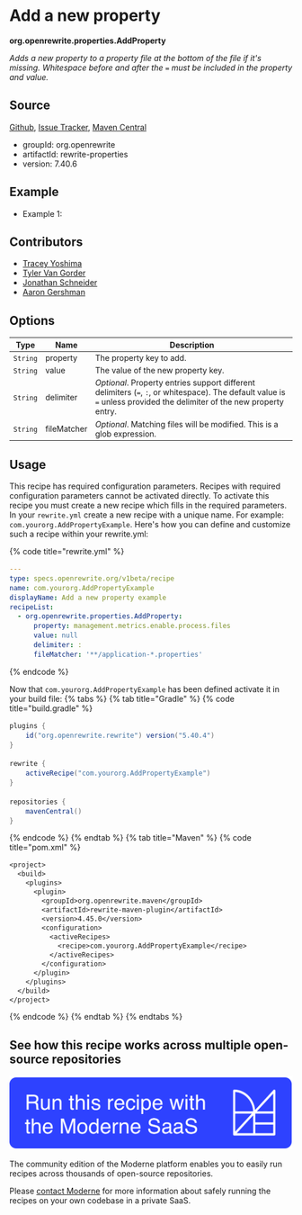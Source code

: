 # Add a new property

**org.openrewrite.properties.AddProperty**

_Adds a new property to a property file at the bottom of the file if it's missing. Whitespace before and after the `=` must be included in the property and value._

## Source

[Github](https://github.com/openrewrite/rewrite/blob/main/rewrite-properties/src/main/java/org/openrewrite/properties/AddProperty.java), [Issue Tracker](https://github.com/openrewrite/rewrite/issues), [Maven Central](https://central.sonatype.com/artifact/org.openrewrite/rewrite-properties/7.40.6/jar)

* groupId: org.openrewrite
* artifactId: rewrite-properties
* version: 7.40.6

## Example
* Example 1: 

## Contributors
* [Tracey Yoshima](tracey.yoshima@gmail.com)
* [Tyler Van Gorder](tkvangorder@users.noreply.github.com)
* [Jonathan Schneider](jkschneider@gmail.com)
* [Aaron Gershman](5619476+aegershman@users.noreply.github.com)

## Options

| Type | Name | Description |
| -- | -- | -- |
| `String` | property | The property key to add. |
| `String` | value | The value of the new property key. |
| `String` | delimiter | *Optional*. Property entries support different delimiters (`=`, `:`, or whitespace). The default value is `=` unless provided the delimiter of the new property entry. |
| `String` | fileMatcher | *Optional*. Matching files will be modified. This is a glob expression. |


## Usage

This recipe has required configuration parameters. Recipes with required configuration parameters cannot be activated directly. To activate this recipe you must create a new recipe which fills in the required parameters. In your `rewrite.yml` create a new recipe with a unique name. For example: `com.yourorg.AddPropertyExample`.
Here's how you can define and customize such a recipe within your rewrite.yml:

{% code title="rewrite.yml" %}
```yaml
---
type: specs.openrewrite.org/v1beta/recipe
name: com.yourorg.AddPropertyExample
displayName: Add a new property example
recipeList:
  - org.openrewrite.properties.AddProperty:
      property: management.metrics.enable.process.files
      value: null
      delimiter: :
      fileMatcher: '**/application-*.properties'
```
{% endcode %}

Now that `com.yourorg.AddPropertyExample` has been defined activate it in your build file:
{% tabs %}
{% tab title="Gradle" %}
{% code title="build.gradle" %}
```groovy
plugins {
    id("org.openrewrite.rewrite") version("5.40.4")
}

rewrite {
    activeRecipe("com.yourorg.AddPropertyExample")
}

repositories {
    mavenCentral()
}
```
{% endcode %}
{% endtab %}
{% tab title="Maven" %}
{% code title="pom.xml" %}
```markup
<project>
  <build>
    <plugins>
      <plugin>
        <groupId>org.openrewrite.maven</groupId>
        <artifactId>rewrite-maven-plugin</artifactId>
        <version>4.45.0</version>
        <configuration>
          <activeRecipes>
            <recipe>com.yourorg.AddPropertyExample</recipe>
          </activeRecipes>
        </configuration>
      </plugin>
    </plugins>
  </build>
</project>
```
{% endcode %}
{% endtab %}
{% endtabs %}

## See how this recipe works across multiple open-source repositories

[![Moderne Link Image](/.gitbook/assets/ModerneRecipeButton.png)](https://public.moderne.io/recipes/org.openrewrite.properties.AddProperty)

The community edition of the Moderne platform enables you to easily run recipes across thousands of open-source repositories.

Please [contact Moderne](https://moderne.io/product) for more information about safely running the recipes on your own codebase in a private SaaS.
